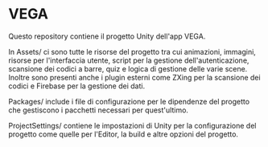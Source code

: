 # VEGA
 
Questo repository contiene il progetto Unity dell'app VEGA.


In Assets/ ci sono tutte le risorse del progetto tra cui animazioni, immagini, risorse per l'interfaccia utente, 
script per la gestione dell'autenticazione, scansione dei codici a barre, quiz e logica di gestione delle varie scene. 
Inoltre sono presenti anche i plugin esterni come ZXing per la scansione dei codici e Firebase per la gestione dei dati.


Packages/ include i file di configurazione per le dipendenze del progetto che gestiscono i pacchetti necessari per quest'ultimo.

ProjectSettings/ contiene le impostazioni di Unity per la configurazione del progetto come quelle per l'Editor, la build e altre opzioni del progetto.
